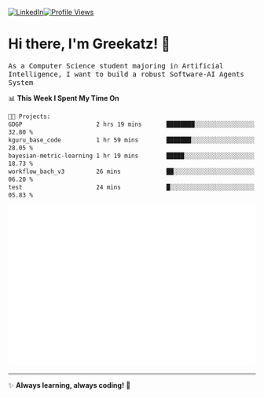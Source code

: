 [![LinkedIn](https://img.shields.io/badge/LinkedIn-0077B5?style=flat&logo=linkedin&logoColor=white)](https://www.linkedin.com/in/hungarbeit1912/)[![Profile Views](https://komarev.com/ghpvc/?username=Greekatz&color=blue&style=flat-square)](https://github.com/Greekatz)  


# Hi there, I'm Greekatz! 👋

<samp>As a Computer Science student majoring in Artificial Intelligence, I want to build a robust Software-AI Agents System<samp>


<!--START_SECTION:waka-->
📊 **This Week I Spent My Time On** 

```text
🐱‍💻 Projects: 
GDGP                     2 hrs 19 mins       ████████░░░░░░░░░░░░░░░░░   32.80 % 
kguru_base_code          1 hr 59 mins        ███████░░░░░░░░░░░░░░░░░░   28.05 % 
bayesian-metric-learning 1 hr 19 mins        █████░░░░░░░░░░░░░░░░░░░░   18.73 % 
workflow_bach_v3         26 mins             ██░░░░░░░░░░░░░░░░░░░░░░░   06.20 % 
test                     24 mins             █░░░░░░░░░░░░░░░░░░░░░░░░   05.83 % 
```


<!--END_SECTION:waka-->

![Full-year Contribution Calendar](https://github.com/Greekatz/Greekatz/blob/main/metrics.plugin.isocalendar.fullyear.svg)

---
✨ **Always learning, always coding!** 🚀
